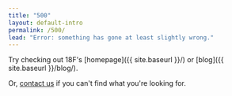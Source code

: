 ```yaml
---
title: "500"
layout: default-intro
permalink: /500/
lead: "Error: something has gone at least slightly wrong."
---
```


Try checking out 18F's [homepage]({{ site.baseurl }}/) or [blog]({{ site.baseurl }}/blog/).

Or, [contact us](mailto:18f@gsa.gov) if you can't find what you're looking for.
